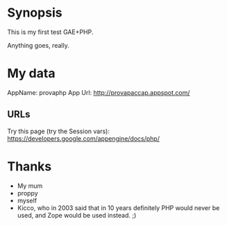 Synopsis
========

This is my first test GAE+PHP.

Anything goes, really.

My data
=======

AppName: provaphp
App Url: http://provapaccap.appspot.com/


URLs
----

Try this page (try the Session vars):
https://developers.google.com/appengine/docs/php/

Thanks
======

- My mum
- proppy
- myself
- Kicco, who in 2003 said that in 10 years definitely PHP would never be used, and Zope would be used instead. ;)
